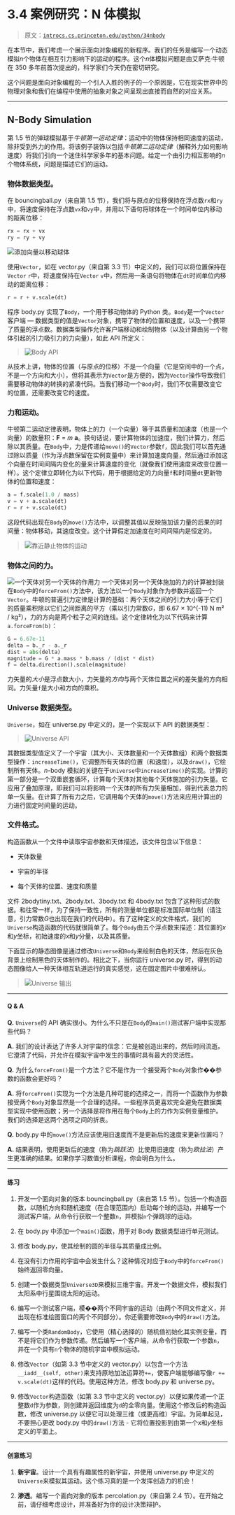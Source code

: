 # 3.4 案例研究：N 体模拟

> 原文：[`introcs.cs.princeton.edu/python/34nbody`](https://introcs.cs.princeton.edu/python/34nbody)

在本节中，我们考虑一个展示面向对象编程的新程序。我们的任务是编写一个动态模拟*n*个物体在相互引力影响下的运动的程序。这个*n*体模拟问题是由艾萨克·牛顿在 350 多年前首次提出的，科学家们今天仍在密切研究。

这个问题是面向对象编程的一个引人入胜的例子的一个原因是，它在现实世界中的物理对象和我们在编程中使用的抽象对象之间呈现出直接而自然的对应关系。

* * *

## N-Body Simulation

第 1.5 节的弹球模拟基于*牛顿第一运动定律*：运动中的物体保持相同速度的运动，除非受到外力的作用。将该例子装饰以包括*牛顿第二运动定律*（解释外力如何影响速度）将我们引向一个迷住科学家多年的基本问题。给定一个由引力相互影响的*n*个物体系统，问题是描述它们的运动。

### 物体数据类型。

在 bouncingball.py（来自第 1.5 节），我们将与原点的位移保持在浮点数`rx`和`ry`中，将速度保持在浮点数`vx`和`vy`中，并用以下语句将球体在一个时间单位内移动的距离位移： 

```py
rx = rx + vx
ry = ry + vy

```

![添加向量以移动球体](img/f316ebfd7ffe71d070c37f6b104ae87e.png)

使用`Vector`，如在 vector.py（来自第 3.3 节）中定义的，我们可以将位置保持在`Vector` `r`中，将速度保持在`Vector` `v`中，然后用一条语句将物体在`dt`时间单位内移动的距离位移：

```py
r = r + v.scale(dt)

```

程序 body.py 实现了`Body`，一个用于移动物体的 Python 类。`Body`是一个`Vector`客户端 — 数据类型的值是`Vector`对象，携带了物体的位置和速度，以及一个携带了质量的浮点数。数据类型操作允许客户端移动和绘制物体（以及计算由另一个物体引起的引力吸引力的力向量），如此 API 所定义：

> ![Body API](img/4d9ad65fbefe7e8d72736215bc597698.png)

从技术上讲，物体的位置（与原点的位移）不是一个向量（它是空间中的一个点，不是一个方向和大小），但将其表示为`Vector`是方便的，因为`Vector`操作导致我们需要移动物体的转换的紧凑代码。当我们移动一个`Body`时，我们不仅需要改变它的位置，还需要改变它的速度。

### 力和运动。

牛顿第二运动定律表明，物体上的力（一个向量）等于其质量和加速度（也是一个向量）的数量积：**F** = *m* **a**。换句话说，要计算物体的加速度，我们计算力，然后除以其质量。在`Body`中，力是传递给`move()`的`Vector`参数`f`，因此我们可以首先通过除以质量（作为浮点数保留在实例变量中）来计算加速度向量，然后通过添加这个向量在时间间隔内变化的量来计算速度的变化（就像我们使用速度来改变位置一样）。这个定律立即转化为以下代码，用于根据给定的力向量`f`和时间量`dt`更新物体的位置和速度：

```py
a = f.scale(1.0 / mass)
v = v + a.scale(dt)
r = r + v.scale(dt)

```

这段代码出现在`Body`的`move()`方法中，以调整其值以反映施加该力量的后果的时间量：物体移动，其速度改变。这个计算假定加速度在时间间隔内是恒定的。

> ![靠近静止物体的运动](img/48957913788c18cec8278e08d84f208a.png)

### 物体之间的力。

![一个天体对另一个天体的作用力](img/85ec9a8aa8471b86bf7baaec4b9f0f5f.png) 一个天体对另一个天体施加的力的计算被封装在`Body`中的`forceFrom()`方法中，该方法以一个`Body`对象作为参数并返回一个`Vector`。牛顿的普遍引力定律是计算的基础：两个天体之间的引力大小等于它们的质量乘积除以它们之间距离的平方（乘以引力常数*G*，即 6.67 × 10^(-11) N m² / kg²），力的方向是两个粒子之间的连线。这个定律转化为以下代码来计算`a.forceFrom(b)`：

```py
G = 6.67e-11
delta = b._r - a._r
dist = abs(delta)
magnitude = G * a.mass * b.mass / (dist * dist)
f = delta.direction().scale(magnitude)

```

力矢量的*大小*是浮点数大小，力矢量的*方向*与两个天体位置之间的差矢量的方向相同。力矢量`f`是大小和方向的乘积。

### Universe 数据类型。

`Universe`，如在 universe.py 中定义的，是一个实现以下 API 的数据类型：

> ![Universe API](img/e7a8364488ba6b3b8c1a8bbdfff408df.png)

其数据类型值定义了一个宇宙（其大小、天体数量和一个天体数组）和两个数据类型操作：`increaseTime()`，它调整所有天体的位置（和速度），以及`draw()`，它绘制所有天体。*n*-body 模拟的关键在于`Universe`中`increaseTime()`的实现。计算的第一部分是一个双重嵌套循环，计算每个天体对其他每个天体施加的引力矢量。它应用了叠加原理，即我们可以将影响一个天体的所有力矢量相加，得到代表总力的单一矢量。在计算了所有力之后，它调用每个天体的`move()`方法来应用计算出的力进行固定时间量的运动。

### 文件格式。

构造函数从一个文件中读取宇宙参数和天体描述，该文件包含以下信息：

+   天体数量

+   宇宙的半径

+   每个天体的位置、速度和质量

文件 2bodytiny.txt、2body.txt、3body.txt 和 4body.txt 包含了这种形式的数据。和往常一样，为了保持一致性，所有的测量单位都是标准国际单位制（请注意，引力常数*G*也出现在我们的代码中）。有了这种定义的文件格式，我们的`Universe`构造函数的代码就很简单了。每个`Body`由五个浮点数来描述：其位置的*x*和*y*坐标，初始速度的*x*和*y*分量，以及其质量。

下面显示的静态图像是通过修改`Universe`和`Body`来绘制白色的天体，然后在灰色背景上绘制黑色的天体制作的。相比之下，当你运行 universe.py 时，得到的动态图像给人一种天体相互轨道运行的真实感觉，这在固定图片中很难辨认。

> ![Universe 输出](img/26d9a535e856bfcd2b5e47252596ecef.png)

* * *

#### Q & A

**Q.** `Universe`的 API 确实很小。为什么不只是在`Body`的`main()`测试客户端中实现那些代码？

**A.** 我们的设计表达了许多人对宇宙的信念：它是被创造出来的，然后时间流逝。它澄清了代码，并允许在模拟宇宙中发生的事情时具有最大的灵活性。

**Q.** 为什么`forceFrom()`是一个方法？它不是作为一个接受两个`Body`对象作��参数的函数会更好吗？

**A.** 将`forceFrom()`实现为一个方法是几种可能的选择之一，而将一个函数作为参数接受两个`Body`对象显然是一个合理的选择。一些程序员更喜欢完全避免在数据类型实现中使用函数；另一个选择是将作用在每个`Body`上的力作为实例变量维护。我们的选择是这两个选项之间的折衷。

**Q.** body.py 中的`move()`方法应该使用旧速度而不是更新后的速度来更新位置吗？

**A.** 结果表明，使用更新后的速度（称为*跳跃法*）比使用旧速度（称为*欧拉法*）产生更准确的结果。如果你学习数值分析课程，你会明白为什么。

* * *

#### 练习

1.  开发一个面向对象的版本 bouncingball.py（来自第 1.5 节）。包括一个构造函数，以随机方向和随机速度（在合理范围内）启动每个球的运动，并编写一个测试客户端，从命令行获取一个整数`n`，并模拟`n`个弹跳球的运动。

1.  在 body.py 中添加一个`main()`函数，用于对 Body 数据类型进行单元测试。

1.  修改 body.py，使其绘制的圆的半径与其质量成比例。

1.  在没有引力作用的宇宙中会发生什么？这种情况对应于`Body`中的`forceFrom()`始终返回零向量。

1.  创建一个数据类型`Universe3D`来模拟三维宇宙。开发一个数据文件，模拟我们太阳系中行星围绕太阳的运动。

1.  编写一个测试客户端，模��两个不同宇宙的运动（由两个不同文件定义，并出现在标准绘图窗口的两个不同部分）。你还需要修改`Body`中的`draw()`方法。

1.  编写一个类`RandomBody`，它使用（精心选择的）随机值初始化其实例变量，而不是将它们作为参数传递。然后编写一个客户端，从命令行获取一个参数`n`，并在一个具有`n`个物体的随机宇宙中模拟运动。

1.  修改`Vector`（如第 3.3 节中定义的 vector.py）以包含一个方法`__iadd__(self, other)`来支持原地加法运算符`+=`，使客户端能够编写像`r += v.scale(dt)`这样的代码。使用这种方法，修改 body.py 和 universe.py。

1.  修改`Vector`构造函数（如第 3.3 节中定义的 vector.py）以便如果传递一个正整数`d`作为参数，则创建并返回维度为`d`的全零向量。使用这个修改后的构造函数，修改 universe.py 以便它可以处理三维（或更高维）宇宙。为简单起见，不要担心更改 body.py 中的`draw()`方法 - 它将位置投影到由第一个*x*和*y*坐标定义的平面上。

* * *

#### 创意练习

1.  **新宇宙**。设计一个具有有趣属性的新宇宙，并使用 universe.py 中定义的`Universe`来模拟其运动。这个练习真的是一个发挥创造力的机会！

1.  **渗透**。编写一个面向对象的版本 percolation.py（来自第 2.4 节）。在开始之前，请仔细考虑设计，并准备好为你的设计决策辩护。
